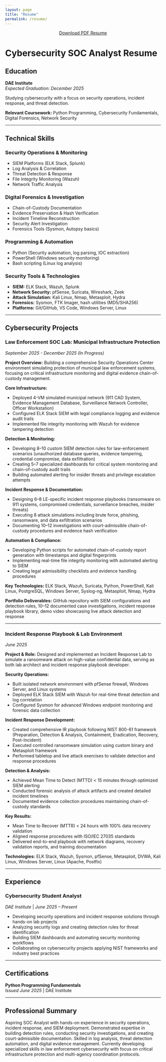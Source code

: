 ```yaml
---
layout: page
title: "Resume"
permalink: /resume/
---
```


<div style="text-align: center; margin-bottom: 2rem;">
  <a href="{{ '/assets/files/jordan-fields-resume.pdf' | relative_url }}" target="_blank" class="btn btn--primary"><i class="fas fa-download"></i> Download PDF Resume</a>
</div>

# Cybersecurity SOC Analyst Resume

## Education
**DAE Institute**  
*Expected Graduation: December 2025*

Studying cybersecurity with a focus on security operations, incident response, and threat detection.

**Relevant Coursework:** Python Programming, Cybersecurity Fundamentals, Digital Forensics, Network Security

---

## Technical Skills

### Security Operations & Monitoring
- SIEM Platforms (ELK Stack, Splunk)
- Log Analysis & Correlation
- Threat Detection & Response
- File Integrity Monitoring (Wazuh)
- Network Traffic Analysis

### Digital Forensics & Investigation
- Chain-of-Custody Documentation
- Evidence Preservation & Hash Verification
- Incident Timeline Reconstruction
- Security Alert Investigation
- Forensics Tools (Sysmon, Autopsy basics)

### Programming & Automation
- Python (Security automation, log parsing, IOC extraction)
- PowerShell (Windows security monitoring)
- Bash scripting (Linux log analysis)

### Security Tools & Technologies
- **SIEM:** ELK Stack, Wazuh, Splunk
- **Network Security:** pfSense, Suricata, Wireshark, Zeek
- **Attack Simulation:** Kali Linux, Nmap, Metasploit, Hydra
- **Forensics:** Sysmon, FTK Imager, hash utilities (MD5/SHA256)
- **Platforms:** Git/GitHub, VS Code, Windows Server, Linux

---

## Cybersecurity Projects

### Law Enforcement SOC Lab: Municipal Infrastructure Protection
*September 2025 - December 2025 (In Progress)*

**Project Overview:** Building a comprehensive Security Operations Center environment simulating protection of municipal law enforcement systems, focusing on critical infrastructure monitoring and digital evidence chain-of-custody management.

**Core Infrastructure:**
- Deployed 4-VM simulated municipal network (911 CAD System, Evidence Management Database, Surveillance Network Controller, Officer Workstation)
- Configured ELK Stack SIEM with legal compliance logging and evidence audit trails
- Implemented file integrity monitoring with Wazuh for evidence tampering detection

**Detection & Monitoring:**
- Developing 8–10 custom SIEM detection rules for law-enforcement scenarios (unauthorized database queries, evidence tampering, credential compromise, data exfiltration)
- Creating 5–7 specialized dashboards for critical system monitoring and chain-of-custody audit trails
- Building automated alerting for insider threats and privilege escalation attempts

**Incident Response & Documentation:**
- Designing 6–8 LE-specific incident response playbooks (ransomware on 911 systems, compromised credentials, surveillance breaches, insider threats)
- Executing 8 attack simulations including brute force, phishing, ransomware, and data exfiltration scenarios
- Documenting 10–12 investigations with court-admissible chain-of-custody procedures and evidence hash verification

**Automation & Compliance:**
- Developing Python scripts for automated chain-of-custody report generation with timestamps and digital fingerprints
- Implementing real-time file integrity monitoring with automated alerting to SIEM
- Creating legal admissibility checklists and evidence handling procedures

**Key Technologies:** ELK Stack, Wazuh, Suricata, Python, PowerShell, Kali Linux, PostgreSQL, Windows Server, Syslog-ng, Metasploit, Nmap, Hydra

**Portfolio Deliverables:** GitHub repository with SIEM configurations and detection rules, 10–12 documented case investigations, incident response playbook library, demo video showcasing live attack detection and response

---

### Incident Response Playbook & Lab Environment
*June 2025*

**Project & Role:** Designed and implemented an Incident Response Lab to simulate a ransomware attack on high-value confidential data, serving as both lab architect and incident response playbook developer.

**Security Operations:**
- Built isolated network environment with pfSense firewall, Windows Server, and Linux systems
- Deployed ELK Stack SIEM with Wazuh for real-time threat detection and log correlation
- Configured Sysmon for advanced Windows endpoint monitoring and forensic data collection

**Incident Response Development:**
- Created comprehensive IR playbook following NIST 800-61 framework (Preparation, Detection & Analysis, Containment, Eradication, Recovery, Post-Incident)
- Executed controlled ransomware simulation using custom binary and Metasploit framework
- Performed tabletop and live attack exercises to validate detection and response procedures

**Detection & Analysis:**
- Achieved Mean Time to Detect (MTTD) < 15 minutes through optimized SIEM alerting
- Conducted forensic analysis of attack artifacts and created detailed incident timelines
- Documented evidence collection procedures maintaining chain-of-custody standards

**Key Results:**
- Mean Time to Recover (MTTR) < 24 hours with 100% data recovery validation
- Aligned response procedures with ISO/IEC 27035 standards
- Delivered end-to-end playbook with network diagrams, recovery validation reports, and training documentation

**Technologies:** ELK Stack, Wazuh, Sysmon, pfSense, Metasploit, DVWA, Kali Linux, Windows Server, Linux (Apache, Postfix)

---

## Experience

### Cybersecurity Student Analyst
*DAE Institute* | *June 2025 – Present*
- Developing security operations and incident response solutions through hands-on lab projects
- Analyzing security logs and creating detection rules for threat identification
- Building SIEM dashboards and automating security monitoring workflows
- Collaborating on cybersecurity projects applying NIST frameworks and industry best practices

---

## Certifications

**Python Programming Fundamentals**  
*Issued June 2025* | DAE Institute

---

## Professional Summary

Aspiring SOC Analyst with hands-on experience in security operations, incident response, and SIEM deployment. Demonstrated expertise in building detection rules, conducting security investigations, and creating court-admissible documentation. Skilled in log analysis, threat detection automation, and digital evidence management. Currently developing specialized skills in law enforcement cybersecurity with focus on critical infrastructure protection and multi-agency coordination protocols.
